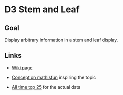 # D3 Stem and Leaf

<!-- ## [Live Demo]() -->

## Goal

Display arbitrary information in a stem and leaf display.

## Links

- [Wiki page](https://en.wikipedia.org/wiki/Stem-and-leaf_display)

- [Concept on mathisfun](https://www.mathsisfun.com/data/stem-leaf-plots.html) inspiring the topic

- [All time top 25](https://en.wikipedia.org/wiki/Long_jump#All-time_top_25_long_jumpers) for the actual data
